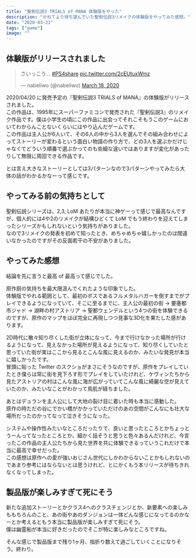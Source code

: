 ```yaml
---
title: "聖剣伝説3 TRIALS of MANA 体験版をやった"
description: "かねてより待ち望んでいた聖剣伝説3リメイクの体験版をやってみた感想。"
date: "2020-03-21"
tags: ["game"]
image: ""
---
```


## 体験版がリリースされました

<blockquote class="twitter-tweet"><p lang="ja" dir="ltr">さいっこう... <a href="https://twitter.com/hashtag/PS4share?src=hash&amp;ref_src=twsrc%5Etfw">#PS4share</a> <a href="https://t.co/2cEUtuxWmz">pic.twitter.com/2cEUtuxWmz</a></p>&mdash; nabeliwo (@nabeliwo) <a href="https://twitter.com/nabeliwo/status/1240290898790903809?ref_src=twsrc%5Etfw">March 18, 2020</a></blockquote> <script async src="https://platform.twitter.com/widgets.js" charset="utf-8"></script>

2020/04/20 に発売予定の『聖剣伝説3 TRIALS of MANA』の体験版がリリースされました。  
この作品は、1995年にスーパーファミコンで発売された『聖剣伝説3』のリメイク作品です。僕は小学生の頃にこの作品に出会ってそれこそもうこのゲームにおいてわからんことないくらいにはやり込んだゲームです。  
この作品は主人公が6人いて、その6人の中から3人を選んでその組み合わせによってストーリーが変わるという面白い物語の作り方で、どの3人を選ぶかだけじゃなくてどういう順番で選ぶかってのも些細な違いではありますが変化があったりして無限に周回できる作品です。

とは言え大きなストーリーとしては3パターンなので3パターンやってみたら大体の話がわかるかなーって感じです。

## やってみる前の気持ちとして

聖剣伝説シリーズは、2,3, LoM あたりが本当に神ゲーって感じで最高なんですが、個人的には4や2のリメイクが結構ひどくて LoM でもう終わりを迎えてしまったシリーズかもしれないという気持ちがありました。  
なので3リメイクの発表を初めて知ったとき、めちゃめちゃ嬉しかったのは間違いなかったのですがその反面若干の不安がありました。

## やってみた感想

結論を先に言うと最高 of 最高って感じでした。

原作厨の気持ちを最大限汲んでくれたような印象でした。  
体験版でやれる範囲として、最初のボスであるフルメタルハガーを倒すまでがプレイできるようになっていて、そこに至るまでに、主人公の最初の街 -> 要塞都市ジャド -> 湖畔の村アストリア -> 聖都ウェンデルという4つの街を体験できるのですが、原作のマップをほぼ完全に再現しつつ見事な3D化を果たした感があります。

2D時代に散々知り尽くした街が立体になって、今まで行けなかった場所が行けるようになって、見えなかった場所が見えるようになって、知り尽くしていたと思っていた街が実はここから見るとこんな風に見えるのか、みたいな発見が本当に嬉しかったです。  
冒頭に貼った Twitter のスクショがまさにそうなのですが、原作をプレイしていたとき僕らは常に街を見下ろす形でプレイをしていたけれど、ケヴィンたちから見たアストリアの村はこんな風に海が広がっていてこんな風に綺麗な空が見えていたのか、みたいなことがわかって鳥肌が経ちました。

あとはデュランを主人公にして大地の裂け目に着いた時も本当に感動した。  
原作の時ただの谷にでかい橋がかかっていただけのあの空間がこんなにも壮大な場所だったのかってなって泣きそうになった。

システムや操作性みたいなところだったりで、良いと思ったところとかちょっとうーんってなったところとか、細かく話そうと思うと色々あるんだけれど、今言ったこの作品の主人公たちから見た世界を共に体験できるっていうこれだけで本当に最高で幸せだった。  
この感想は原作への愛が強いおじさん世代にしかわからないことかもしれないのであまり参考にはならないとは思うけれど、とにかくもう本リリースが待ちきれなくなってしまった。

## 製品版が楽しみすぎて死にそう

新たな追加ストーリーとかクラス4へのクラスチェンジとか、新要素への楽しみももちろんのこと、あの街やあのダンジョンは一体どんな感じになってるのかなーとか考えるともう本当に製品版が楽しみすぎて死にそう。  
僕は幽霊船が本当に好きだったのでそこが特に楽しみなところですね。

そんな感じで製品版まで残り1ヶ月、指折り数えて過ごしていくことになりそう。終わり。
